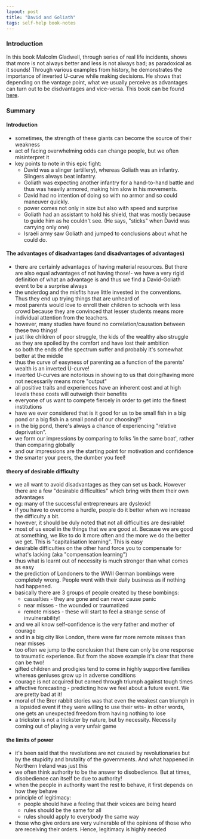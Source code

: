 ```yaml
---
layout: post
title: "David and Goliath"
tags: self-help book-notes
---
```


### Introduction
In this book Malcolm Gladwell, through series of real life incidents, shows that
more is not always better and less is not always bad; as paradoxical as it
sounds! Through various examples from history, he demonstrates the importance of
inverted U-curve while making decisions. He shows that depending on the vantage
point, what we usually perceive as advantages can turn out to be disdvantages
and vice-versa. This book can be found
[here](https://www.amazon.com/David-Goliath-Underdogs-Misfits-Battling/dp/0316204374).

### Summary
#### Introduction
- sometimes, the strength of these giants can become the source of their weakness
- act of facing overwhelming odds can change people, but we often misinterpret it
- key points to note in this epic fight:
  - David was a slinger (artillery), whereas Goliath was an infantry. Slingers
    always beat infantry.
  - Goliath was expecting another infantry for a hand-to-hand battle and thus
    was heavily armored, making him slow in his movements.
  - David had no intention of doing so with no armor and so could maneuver
    quickly.
  - power comes not only in size but also with speed and surprise
  - Goliath had an assistant to hold his shield, that was mostly because to
    guide him as he couldn't see. (He says, "sticks" when David was carrying
    only one)
  - Israeli army saw Goliath and jumped to conclusions about what he could do.

#### The advantages of disadvantages (and disadvantages of advantages)
- there are certainly advantages of having material resources. But there are
  also equal advantages of not having those!- we have a very rigid definition of
  what an advantage is and thus we find a David-Goliath event to be a surprise
  always
- the underdog and the misfits have little invested in the conventions. Thus
  they end up trying things that are unheard of
- most parents would love to enroll their children to schools with less crowd
  because they are convinced that lesser students means more individual
  attention from the teachers.
- however, many studies have found no correlation/causation between these two
  things!
- just like children of poor struggle, the kids of the wealthy also struggle as
  they are spoiled by the comfort and have lost their ambition
- so both the ends of the spectrum suffer and probably it's somewhat better at
  the middle
- thus the curve of easyness of parenting as a function of the parents' wealth
  is an inverted U-curve!
- inverted U-curves are notorious in showing to us that doing/having more not
  necessarily means more "output"
- all positive traits and experiences have an inherent cost and at high levels
  these costs will outweigh their benefits
- everyone of us want to compete fiercely in order to get into the finest
  institutions
- have we ever considered that is it good for us to be small fish in a big pond
  or a big fish in a small pond of our choosing!?
- in the big pond, there's always a chance of experiencing "relative deprivation".
- we form our impressions by comparing to folks 'in the same boat', rather than
  comparing globally
- and our impressions are the starting point for motivation and confidence
- the smarter your peers, the dumber you feel!

#### theory of desirable difficulty
- we all want to avoid disadvantages as they can set us back. However there are
  a few "desirable difficulties" which bring with them their own advantages
- eg: many of the successful entrepreneurs are dyslexic!
- if you have to overcome a hurdle, people do it better when we increase the
  difficulty a bit.
- however, it should be duly noted that not all difficulties are desirable!
- most of us excel in the things that we are good at. Because we are good at
  something, we like to do it more often and the more we do the better we get.
  This is "capitalisation learning". This is easy
- desirable difficulties on the other hand force you to compensate for what's
  lacking (aka "compensation learning")
- thus what is learnt out of necessity is much stronger than what comes as easy
- the prediction of Londoners to the WWII German bombings were completely wrong.
  People went with their daily business as if nothing had happened.
- basically there are 3 groups of people created by these bombings:
  - casualties - they are gone and can never cause panic
  - near misses - the wounded or traumatized
  - remote misses - these will start to feel a strange sense of invulnerability!
- and we all know self-confidence is the very father and mother of courage
- and in a big city like London, there were far more remote misses than near
  misses
- too often we jump to the conclusion that there can only be one response to
  traumatic experience. But from the above example it's clear that there can be
  two!
- gifted children and prodigies tend to come in highly supportive families
  whereas geniuses grow up in adverse conditions
- courage is not acquired but earned through triumph against tough times
- affective forecasting - predicting how we feel about a future event. We are
  pretty bad at it!
- moral of the Brer rabbit stories was that even the weakest can triumph in a
  lopsided event if they were willing to use their wits- in other words, one
  gets an unexpected freedom from having nothing to lose
- a trickster is not a trickster by nature, but by necessity. Necessity coming
  out of playing a very unfair game

#### the limits of power
- it's been said that the revolutions are not caused by revolutionaries but by
  the stupidity and brutality of the governments. And what happened in Northern
  Ireland was just this
- we often think authority to be the answer to disobedience. But at times,
  disobedience can itself be due to authority!
- when the people in authority want the rest to behave, it first depends on how
  they behave
- principle of legitimacy:
  - people should have a feeling that their voices are being heard
  - rules should be the same for all
  - rules should apply to everybody the same way
- those who give orders are very vulnerable of the opinions of those who are
  receiving their orders. Hence, legitimacy is highly needed
